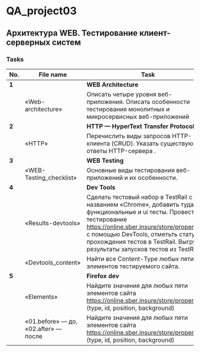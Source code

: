 # QA_project03
Архитектура WEB. Тестирование клиент-серверных систем
 ---
 
 <h3>Tasks</h3>
 
| No. | File name             | Task                                                                        | Status |
| --- | ----------------------| --------------------------------------------------------------------------- | ------ |
| **1** |                       | **WEB Architecture**                                                        |        |
|     | «Web-architecture»    | Описать четыре уровня веб-приложения. Описать особенности тестирования монолитных и микросервисных веб-приложений| ✅     |
| **2** |                     | **HTTP — HyperText Transfer Protocol**                                      |        |
|     | «HTTP»                | Перечислить виды запросов HTTP-клиента (CRUD). Указать существующие ответы HTTP-сервера . | ✅     |
| **3** |                       | **WEB Testing**                                                             |        |
|     | «WEB-Testing_checklist» | Основные виды тестирования веб-приложений и их особенности.               | ✅     |
| **4** |                       | **Dev Tools**                                                               |        |
|     | «Results-devtools»    | Сделать тестовый набор в TestRail с названием «Chrome», добавить туда функциональные и ui тесты. Провести тестирование https://online.sber.insure/store/propertyins/ с помощью DevTools, отметьть статус прохождения тестов в TestRail. Выгрузить результаты запусков тестов из TestRail. | ✅     |
|     | «Devtools_content»    | Найти все Content-Type любых пяти элементов тестируемого сайта.             | ✅     |
| **5** |                       | **Firefox dev**                                                               |        |
|     | «Elements»            | Найдите значения для любых пяти элементов сайта https://online.sber.insure/store/propertyins/ (type, id, position, background) | ✅     |
|     | «01.before» — до, «02.after» — после | Найдите значения для любых пяти элементов сайта https://online.sber.insure/store/propertyins/ (type, id, position, background) | ✅     |
